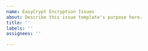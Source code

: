 ```yaml
---
name: EasyCrypt Encryption Issues
about: Describe this issue template's purpose here.
title: ''
labels: ''
assignees: ''

---
```



